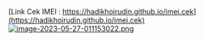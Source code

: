 [Link Cek IMEI : https://hadikhoirudin.github.io/imei.cek](https://hadikhoirudin.github.io/imei.cek)
[![image-2023-05-27-011153022.png](https://i.postimg.cc/4d7VKybL/image-2023-05-27-011153022.png)](https://postimg.cc/KkbRwZWB)
